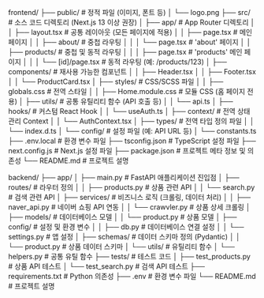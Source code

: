 frontend/
├── public/             # 정적 파일 (이미지, 폰트 등)
│   └── logo.png
├── src/                # 소스 코드 디렉토리 (Next.js 13 이상 권장)
│   ├── app/            # App Router 디렉토리
│   │   ├── layout.tsx  # 공통 레이아웃 (모든 페이지에 적용)
│   │   ├── page.tsx    # 메인 페이지
│   │   ├── about/      # 중첩 라우팅
│   │   │   └── page.tsx # 'about' 페이지
│   │   ├── products/   # 중첩 및 동적 라우팅
│   │   │   ├── page.tsx # 'products' 메인 페이지
│   │   │   └── [id]/page.tsx # 동적 라우팅 (예: /products/123)
│   ├── components/     # 재사용 가능한 컴포넌트
│   │   ├── Header.tsx
│   │   ├── Footer.tsx
│   │   └── ProductCard.tsx
│   ├── styles/         # CSS/SCSS 파일
│   │   ├── globals.css # 전역 스타일
│   │   ├── Home.module.css # 모듈 CSS (홈 페이지 전용)
│   ├── utils/          # 공통 유틸리티 함수 (API 호출 등)
│   │   └── api.ts
│   ├── hooks/          # 커스텀 React Hook
│   │   └── useAuth.ts
│   ├── context/        # 전역 상태 관리 Context
│   │   └── AuthContext.tsx
│   ├── types/          # 전역 타입 정의 파일
│   │   └── index.d.ts
│   └── config/         # 설정 파일 (예: API URL 등)
│       └── constants.ts
├── .env.local          # 환경 변수 파일
├── tsconfig.json       # TypeScript 설정 파일
├── next.config.js      # Next.js 설정 파일
├── package.json        # 프로젝트 메타 정보 및 의존성
└── README.md           # 프로젝트 설명


backend/
├── app/
│   ├── main.py            # FastAPI 애플리케이션 진입점
│   ├── routes/            # 라우터 정의
│   │   ├── products.py    # 상품 관련 API
│   │   └── search.py      # 검색 관련 API
│   ├── services/          # 비즈니스 로직 (크롤링, 데이터 처리)
│   │   ├── naver_api.py   # 네이버 쇼핑 API 연동
│   │   └── crawvler.py     # 상품 상세 크롤링
│   ├── models/            # 데이터베이스 모델
│   │   └── product.py     # 상품 모델
│   ├── config/            # 설정 및 환경 변수
│   │   ├── db.py          # 데이터베이스 연결 설정
│   │   └── settings.py    # 앱 설정
│   ├── schemas/           # 데이터 스키마 정의 (Pydantic)
│   │   └── product.py     # 상품 데이터 스키마
│   └── utils/             # 유틸리티 함수
│       └── helpers.py     # 공통 유틸 함수
├── tests/                 # 테스트 코드
│   ├── test_products.py   # 상품 API 테스트
│   └── test_search.py     # 검색 API 테스트
├── requirements.txt       # Python 의존성
├── .env                   # 환경 변수 파일
└── README.md              # 프로젝트 설명
